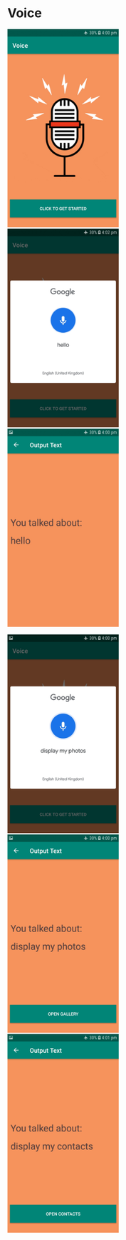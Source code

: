 # Voice
<img src="screenshots/Screenshot_1.jpg" width="250"/>&emsp;<img src="screenshots/Screenshot_2.jpg" width="250"/>&emsp;<img src="screenshots/Screenshot_3.jpg" width="250"/>

<img src="screenshots/Screenshot_4.jpg" width="250"/>&emsp;<img src="screenshots/Screenshot_5.jpg" width="250"/>&emsp;<img src="screenshots/Screenshot_6.jpg" width="250"/>
